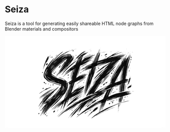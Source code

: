 # Seiza
Seiza is a tool for generating easily shareable HTML node graphs from Blender materials and compositors


![SEIZA](./Resources/seiza.png "Seiza")